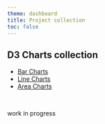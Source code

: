 ```yaml
---
theme: dashboard
title: Project collection
toc: false
---
```

## D3 Charts collection

- [Bar Charts](/pages/bar)
- [Line Charts](/pages/line)
- [Area Charts](/pages/area)
<br>

work in progress